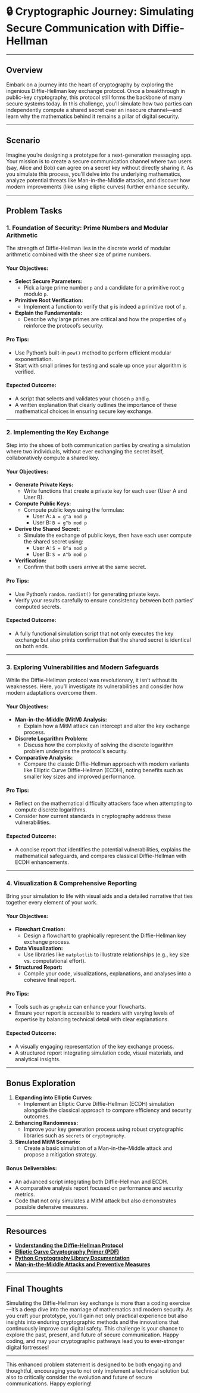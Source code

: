 # 🔒 Cryptographic Journey: Simulating Secure Communication with Diffie-Hellman

---

## Overview

Embark on a journey into the heart of cryptography by exploring the ingenious Diffie-Hellman key exchange protocol. Once a breakthrough in public-key cryptography, this protocol still forms the backbone of many secure systems today. In this challenge, you’ll simulate how two parties can independently compute a shared secret over an insecure channel—and learn why the mathematics behind it remains a pillar of digital security.

---

## Scenario

Imagine you’re designing a prototype for a next-generation messaging app. Your mission is to create a secure communication channel where two users (say, Alice and Bob) can agree on a secret key without directly sharing it. As you simulate this process, you’ll delve into the underlying mathematics, analyze potential threats like Man-in-the-Middle attacks, and discover how modern improvements (like using elliptic curves) further enhance security.

---

## Problem Tasks

### 1. **Foundation of Security: Prime Numbers and Modular Arithmetic**

The strength of Diffie-Hellman lies in the discrete world of modular arithmetic combined with the sheer size of prime numbers.

#### Your Objectives:
- **Select Secure Parameters:**  
  - Pick a large prime number `p` and a candidate for a primitive root `g` modulo `p`.  
- **Primitive Root Verification:**  
  - Implement a function to verify that `g` is indeed a primitive root of `p`.  
- **Explain the Fundamentals:**  
  - Describe why large primes are critical and how the properties of `g` reinforce the protocol’s security.

#### Pro Tips:
- Use Python’s built-in `pow()` method to perform efficient modular exponentiation.
- Start with small primes for testing and scale up once your algorithm is verified.

#### Expected Outcome:
- A script that selects and validates your chosen `p` and `g`.  
- A written explanation that clearly outlines the importance of these mathematical choices in ensuring secure key exchange.

---

### 2. **Implementing the Key Exchange**

Step into the shoes of both communication parties by creating a simulation where two individuals, without ever exchanging the secret itself, collaboratively compute a shared key.

#### Your Objectives:
- **Generate Private Keys:**  
  - Write functions that create a private key for each user (User A and User B).  
- **Compute Public Keys:**  
  - Compute public keys using the formulas:  
    - User A: `A = g^a mod p`  
    - User B: `B = g^b mod p`
- **Derive the Shared Secret:**  
  - Simulate the exchange of public keys, then have each user compute the shared secret using:  
    - User A: `S = B^a mod p`  
    - User B: `S = A^b mod p`
- **Verification:**  
  - Confirm that both users arrive at the same secret.

#### Pro Tips:
- Use Python’s `random.randint()` for generating private keys.  
- Verify your results carefully to ensure consistency between both parties’ computed secrets.

#### Expected Outcome:
- A fully functional simulation script that not only executes the key exchange but also prints confirmation that the shared secret is identical on both ends.

---

### 3. **Exploring Vulnerabilities and Modern Safeguards**

While the Diffie-Hellman protocol was revolutionary, it isn’t without its weaknesses. Here, you’ll investigate its vulnerabilities and consider how modern adaptations overcome them.

#### Your Objectives:
- **Man-in-the-Middle (MitM) Analysis:**  
  - Explain how a MitM attack can intercept and alter the key exchange process.  
- **Discrete Logarithm Problem:**  
  - Discuss how the complexity of solving the discrete logarithm problem underpins the protocol’s security.
- **Comparative Analysis:**  
  - Compare the classic Diffie-Hellman approach with modern variants like Elliptic Curve Diffie-Hellman (ECDH), noting benefits such as smaller key sizes and improved performance.

#### Pro Tips:
- Reflect on the mathematical difficulty attackers face when attempting to compute discrete logarithms.
- Consider how current standards in cryptography address these vulnerabilities.

#### Expected Outcome:
- A concise report that identifies the potential vulnerabilities, explains the mathematical safeguards, and compares classical Diffie-Hellman with ECDH enhancements.

---

### 4. **Visualization & Comprehensive Reporting**

Bring your simulation to life with visual aids and a detailed narrative that ties together every element of your work.

#### Your Objectives:
- **Flowchart Creation:**  
  - Design a flowchart to graphically represent the Diffie-Hellman key exchange process.
- **Data Visualization:**  
  - Use libraries like `matplotlib` to illustrate relationships (e.g., key size vs. computational effort).
- **Structured Report:**  
  - Compile your code, visualizations, explanations, and analyses into a cohesive final report.

#### Pro Tips:
- Tools such as `graphviz` can enhance your flowcharts.
- Ensure your report is accessible to readers with varying levels of expertise by balancing technical detail with clear explanations.

#### Expected Outcome:
- A visually engaging representation of the key exchange process.
- A structured report integrating simulation code, visual materials, and analytical insights.

---

## Bonus Exploration

1. **Expanding into Elliptic Curves:**
   - Implement an Elliptic Curve Diffie-Hellman (ECDH) simulation alongside the classical approach to compare efficiency and security outcomes.
2. **Enhancing Randomness:**
   - Improve your key generation process using robust cryptographic libraries such as `secrets` or `cryptography`.
3. **Simulated MitM Scenario:**
   - Create a basic simulation of a Man-in-the-Middle attack and propose a mitigation strategy.

#### Bonus Deliverables:
- An advanced script integrating both Diffie-Hellman and ECDH.
- A comparative analysis report focused on performance and security metrics.
- Code that not only simulates a MitM attack but also demonstrates possible defensive measures.

---

## Resources

- **[Understanding the Diffie-Hellman Protocol](https://crypto.stackexchange.com)**
- **[Elliptic Curve Cryptography Primer (PDF)](https://eprint.iacr.org/)**
- **[Python Cryptography Library Documentation](https://cryptography.io)**
- **[Man-in-the-Middle Attacks and Preventive Measures](https://owasp.org)**

---

## Final Thoughts

Simulating the Diffie-Hellman key exchange is more than a coding exercise—it’s a deep dive into the marriage of mathematics and modern security. As you craft your prototype, you’ll gain not only practical experience but also insights into enduring cryptographic methods and the innovations that continuously improve our digital safety. This challenge is your chance to explore the past, present, and future of secure communication. Happy coding, and may your cryptographic pathways lead you to ever-stronger digital fortresses!

---

This enhanced problem statement is designed to be both engaging and thoughtful, encouraging you to not only implement a technical solution but also to critically consider the evolution and future of secure communications. Happy exploring!

